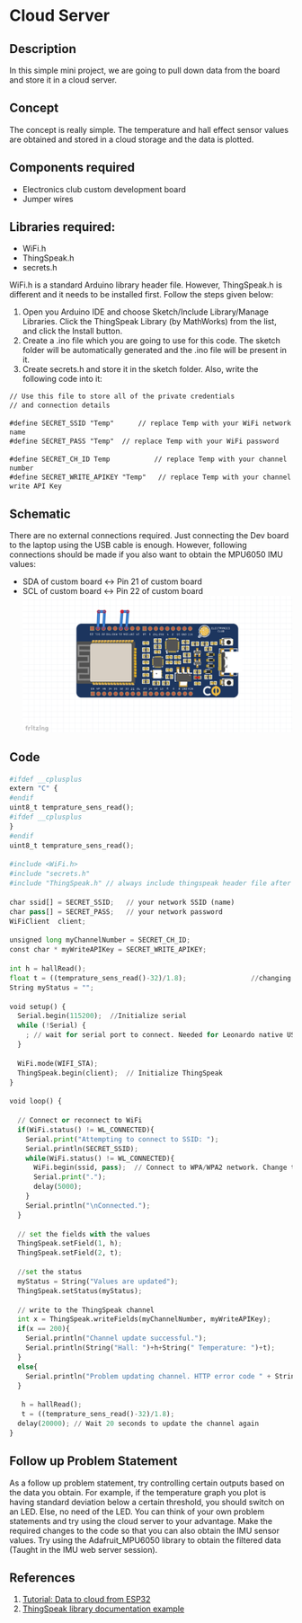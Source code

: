 # Cloud Server
## Description
In this simple mini project, we are going to pull down data from the board and store it in a cloud server.
## Concept
The concept is really simple. The temperature and hall effect sensor values are obtained and stored in a cloud storage and the data is plotted. 
## Components required
* Electronics club custom development board 
* Jumper wires
## Libraries required:
* WiFi.h
* ThingSpeak.h
* secrets.h

WiFi.h is a standard Arduino library header file. However, ThingSpeak.h is different and it needs to be installed first. Follow the steps given below:

1. Open you Arduino IDE and choose Sketch/Include Library/Manage Libraries. Click the ThingSpeak Library (by MathWorks) from the list, and click the Install button.
2. Create a .ino file which you are going to use for this code. The sketch folder will be automatically generated and the .ino file will be present in it.
3. Create secrets.h and store it in the sketch folder. Also, write the following code into it:
```
// Use this file to store all of the private credentials 
// and connection details

#define SECRET_SSID "Temp"		// replace Temp with your WiFi network name
#define SECRET_PASS "Temp"	// replace Temp with your WiFi password

#define SECRET_CH_ID Temp			// replace Temp with your channel number
#define SECRET_WRITE_APIKEY "Temp"   // replace Temp with your channel write API Key
```
## Schematic
There are no external connections required. Just connecting the Dev board to the laptop using the USB cable is enough. However, following connections should be made if you also want to obtain the MPU6050 IMU values:

* SDA of custom board <-> Pin 21 of custom board
* SCL of custom board <-> Pin 22 of custom board
![temp](https://github.com/CFI-Electronics-Club/Dev-Board-Documentation/blob/main/Ruban/images/cloud.jpg)
## Code
```py
#ifdef __cplusplus
extern "C" {
#endif
uint8_t temprature_sens_read();
#ifdef __cplusplus
}
#endif
uint8_t temprature_sens_read();

#include <WiFi.h>
#include "secrets.h"
#include "ThingSpeak.h" // always include thingspeak header file after other header files and custom macros

char ssid[] = SECRET_SSID;   // your network SSID (name) 
char pass[] = SECRET_PASS;   // your network password
WiFiClient  client;

unsigned long myChannelNumber = SECRET_CH_ID;
const char * myWriteAPIKey = SECRET_WRITE_APIKEY;

int h = hallRead();
float t = ((temprature_sens_read()-32)/1.8);                //changing temperature parameter to celsius
String myStatus = "";

void setup() {
  Serial.begin(115200);  //Initialize serial
  while (!Serial) {
    ; // wait for serial port to connect. Needed for Leonardo native USB port only
  }
  
  WiFi.mode(WIFI_STA);   
  ThingSpeak.begin(client);  // Initialize ThingSpeak
}

void loop() {

  // Connect or reconnect to WiFi
  if(WiFi.status() != WL_CONNECTED){
    Serial.print("Attempting to connect to SSID: ");
    Serial.println(SECRET_SSID);
    while(WiFi.status() != WL_CONNECTED){
      WiFi.begin(ssid, pass);  // Connect to WPA/WPA2 network. Change this line if using open or WEP network
      Serial.print(".");
      delay(5000);     
    } 
    Serial.println("\nConnected.");
  }

  // set the fields with the values
  ThingSpeak.setField(1, h);
  ThingSpeak.setField(2, t);
 
  //set the status
  myStatus = String("Values are updated");
  ThingSpeak.setStatus(myStatus);
  
  // write to the ThingSpeak channel
  int x = ThingSpeak.writeFields(myChannelNumber, myWriteAPIKey);
  if(x == 200){
    Serial.println("Channel update successful.");
    Serial.println(String("Hall: ")+h+String(" Temperature: ")+t);
  }
  else{
    Serial.println("Problem updating channel. HTTP error code " + String(x));
  }

   h = hallRead();
   t = ((temprature_sens_read()-32)/1.8);
  delay(20000); // Wait 20 seconds to update the channel again
}
```
## Follow up Problem Statement
As a follow up problem statement, try controlling certain outputs based on the data you obtain. For example, if the temperature graph you plot is having standard deviation below a certain threshold, you should switch on an LED. Else, no need of the LED. You can think of your own problem statements and try using the cloud server to your advantage. Make the required changes to the code so that you can also obtain the IMU sensor values. Try using the Adafruit_MPU6050 library to obtain the filtered data (Taught in the IMU web server session).  
## References
1. [Tutorial: Data to cloud from ESP32](https://iotdesignpro.com/projects/how-to-send-data-to-thingspeak-cloud-using-esp32)
2. [ThingSpeak library documentation example](https://github.com/mathworks/thingspeak-arduino/blob/master/examples/ESP32/WriteMultipleFields/WriteMultipleFields.ino)
